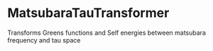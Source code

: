 # MatsubaraTauTransformer
Transforms Greens functions and Self energies between matsubara frequency and tau space
